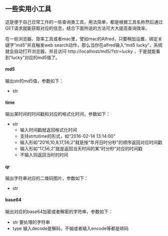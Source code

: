 ## 一些实用小工具

这是便于自己日常工作的一些查询类工具，用法简单，都是根据工具名称然后通过GET请求就能获取对应的信息，结合下面所说的方法可大大提高查询效率。

在一些浏览器、效率工具或者mac里，譬如mac的Alfred，只要稍加设置，绑定关键字“md5”并且触发web search动作，那么当你在alfred输入“md5 lucky”，系统就会自动打开浏览器，并且访问 http://localhost/md5/?str=lucky ，于是就能看到“lucky”对应的md5值了。

#### md5

输出str的md5值，参数如下：

* str

#### time

输出某时间的时间戳和对应的格式化时间，参数如下：

* str
	* 输入时间戳就返回格式化时间
	* 支持strtotime的形式，如“2016-02-14 13:14:00”
	* 输入形如“2016,10,8,17,56,2”就是按“年月日时分秒”的顺序返回对应时间戳
	* 输入形如“17,56,2”就是返回当天时间的某“时分秒”对应的时间戳
	* 不输入则返回当时的时间

#### qr

输出字符串对应的二维码图片，参数如下：

* str

#### base64

输出对应的base64加密或者解密的字符串，参数如下：

* str 要处理的字符串
* type 输入decode是解码，不输或者输入encode等都是转码
